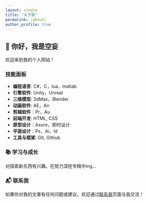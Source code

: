 ```yaml
---
layout: single
title: "关于我"
permalink: /about/
author_profile: true
---
```


## 👋 你好，我是空妄

欢迎来到我的个人网站！

###  技能面板

- **编程语言**: C#，C，lua，matlab
- **引擎软件**: Unity，Unreal
- **三维模型**: 3dMax，Blender
- **动画软件**: AE，An
- **剪辑软件**：Pr，Au
- **前端开发**: HTML, CSS
- **原型设计**：Axure，即时设计
- **平面设计**：Ps，Ai，Id
- **工具与框架**: Git, Github

### 📚 学习与成长

对探索新东西有兴趣。在努力深挖专精中ing...


### 📬 联系我

如果你对我的文章有任何问题或建议，欢迎通过[联系我](/contact/)页面与我交流！

